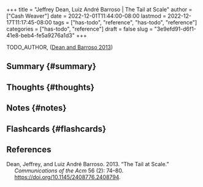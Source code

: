 +++
title = "Jeffrey Dean, Luiz André Barroso | The Tail at Scale"
author = ["Cash Weaver"]
date = 2022-12-01T11:44:00-08:00
lastmod = 2022-12-17T11:17:45-08:00
tags = ["has-todo", "reference", "has-todo", "reference"]
categories = ["has-todo", "reference"]
draft = false
slug = "3e9efd91-d6f1-41e8-beb4-fe5a9276a1d3"
+++

TODO_AUTHOR, (<a href="#citeproc_bib_item_1">Dean and Barroso 2013</a>)


## Summary {#summary}


## Thoughts {#thoughts}


## Notes {#notes}


## Flashcards {#flashcards}

## References

<style>.csl-entry{text-indent: -1.5em; margin-left: 1.5em;}</style><div class="csl-bib-body">
  <div class="csl-entry"><a id="citeproc_bib_item_1"></a>Dean, Jeffrey, and Luiz André Barroso. 2013. “The Tail at Scale.” <i>Communications of the Acm</i> 56 (2): 74–80. <a href="https://doi.org/10.1145/2408776.2408794">https://doi.org/10.1145/2408776.2408794</a>.</div>
</div>
